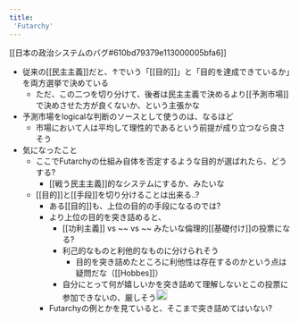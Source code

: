 ```yaml
---
title:
 'Futarchy'
---
```


[[日本の政治システムのバグ#610bd79379e113000005bfa6]]
- 従来の[[民主主義]]だと、↑でいう「[[目的]]」と「目的を達成できているか」を両方選挙で決めている
    - ただ、この二つを切り分けて、後者は民主主義で決めるより[[予測市場]]で決めさせた方が良くないか、という主張かな
- 予測市場をlogicalな判断のソースとして使うのは、なるほど
    - 市場において人は平均して理性的であるという前提が成り立つなら良さそう
- 気になったこと
    - ここでFutarchyの仕組み自体を否定するような目的が選ばれたら、どうする?
        - [[戦う民主主義]]的なシステムにするか、みたいな
    - [[目的]]と[[手段]]を切り分けることは出来る..?
        - ある[[目的]]も、上位の目的の手段になるのでは?
        - より上位の目的を突き詰めると、
            - [[功利主義]] vs ~~ vs ~~ みたいな倫理的[[基礎付け]]の投票になる?
            - 利己的なものと利他的なものに分けられそう
                - 目的を突き詰めたところに利他性は存在するのかという点は疑問だな（[[Hobbes]]）
            - 自分にとって何が嬉しいかを突き詰めて理解しないとこの投票に参加できないの、厳しそう<img src='https://scrapbox.io/api/pages/blu3mo-public/blu3mo/icon' alt='blu3mo.icon' height="19.5"/>
        - Futarchyの例とかを見ていると、そこまで突き詰めてはいない?

